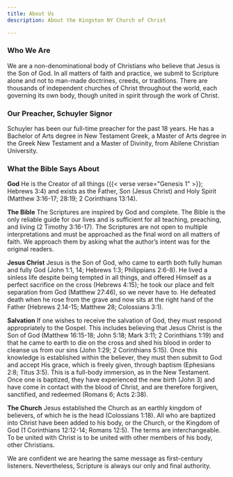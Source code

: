 ```yaml
---
title: About Us
description: About the Kingston NY Church of Christ

---
```

### Who We Are

We are a non-denominational body of Christians who believe that Jesus is the Son of God. In all matters of faith and practice, we submit to Scripture alone and not to man-made doctrines, creeds, or traditions. There are thousands of independent churches of Christ throughout the world, each governing its own body, though united in spirit through the work of Christ.

### Our Preacher, Schuyler Signor

Schuyler has been our full-time preacher for the past 18 years. He has a Bachelor of Arts degree in New Testament Greek, a Master of Arts degree in the Greek New Testament and a Master of Divinity, from Abilene Christian University.

### What the Bible Says About

**God** He is the Creator of all things ({{< verse verse="Genesis 1" >}}; Hebrews 3:4) and exists as the Father, Son (Jesus Christ) and Holy Spirit (Matthew 3:16-17; 28:19; 2 Corinthians 13:14).

**The Bible** The Scriptures are inspired by God and complete. The Bible is the only reliable guide for our lives and is sufficient for all teaching, preaching, and living (2 Timothy 3:16-17). The Scriptures are not open to multiple interpretations and must be approached as the final word on all matters of faith. We approach them by asking what the author’s intent was for the original readers.

**Jesus Christ** Jesus is the Son of God, who came to earth both fully human and fully God (John 1:1, 14; Hebrews 1:3; Philippians 2:6-8). He lived a sinless life despite being tempted in all things, and offered Himself as a perfect sacrifice on the cross (Hebrews 4:15); he took our place and felt separation from God (Matthew 27:46), so we never have to. He defeated death when he rose from the grave and now sits at the right hand of the Father (Hebrews 2.14-15; Matthew 28; Colossians 3:1).

**Salvation** If one wishes to receive the salvation of God, they must respond appropriately to the Gospel. This includes believing that Jesus Christ is the Son of God (Matthew 16:15-18; John 5:18; Mark 3:11; 2 Corinthians 1:19) and that he came to earth to die on the cross and shed his blood in order to cleanse us from our sins (John 1:29; 2 Corinthians 5:15). Once this knowledge is established within the believer, they must then submit to God and accept His grace, which is freely given, through baptism (Ephesians 2:8; Titus 3:5). This is a full-body immersion, as in the New Testament. Once one is baptized, they have experienced the new birth (John 3) and have come in contact with the blood of Christ, and are therefore forgiven, sanctified, and redeemed (Romans 6; Acts 2:38).

**The Church** Jesus established the Church as an earthly kingdom of believers, of which he is the head (Colossians 1:18). All who are baptized into Christ have been added to his body, or the Church, or the Kingdom of God (1 Corinthians 12:12-14; Romans 12:5). The terms are interchangeable. To be united with Christ is to be united with other members of his body, other Christians.

We are confident we are hearing the same message as first-century listeners. Nevertheless, Scripture is always our only and final authority.